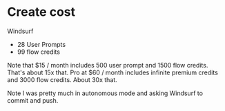 # Create cost

Windsurf

- 28 User Prompts
- 99 flow credits

Note that $15 / month includes 500 user prompt and 1500 flow credits. That's about 15x that. Pro at $60 / month includes infinite premium credits and 3000 flow credits.  About 30x that.  

Note I was pretty much in autonomous mode and asking Windsurf to commit and push.  
